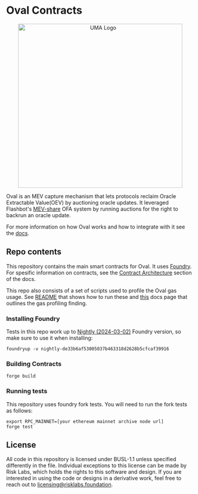 # Oval Contracts
<p align="center">
  <img alt="UMA Logo" src="https://i.imgur.com/fSkkK5M.png" width="440">
</p>

Oval is an MEV capture mechanism that lets protocols reclaim Oracle Extractable Value(OEV) by auctioning oracle updates. It leveraged Flashbot's [MEV-share](https://docs.flashbots.net/flashbots-protect/mev-share) OFA system by running auctions for the right to backrun an oracle update.

For more information on how Oval works and how to integrate with it see the [docs](https://docs.oval.xyz/).

## Repo contents

This repository contains the main smart contracts for Oval. It uses [Foundry](https://github.com/foundry-rs/foundry). For spesific information on contracts, see the [Contract Architecture](https://docs.oval.xyz/contract-architecture) section of the docs.

This repo also consists of a set of scripts used to profile the Oval gas usage. See [README](./scripts/README.md) that shows how to run these and [this](https://docs.oval.xyz/contract-architecture/gas-profiling) docs page that outlines the gas profiling finding.

### Installing Foundry

Tests in this repo work up to [Nightly (2024-03-02)](https://github.com/foundry-rs/foundry/releases/tag/nightly-de33b6af53005037b463318d2628b5cfcaf39916) Foundry version, so make sure to use it when installing:

```
foundryup -v nightly-de33b6af53005037b463318d2628b5cfcaf39916
```

### Building Contracts

```
forge build
```

### Running tests

This repository uses foundry fork tests. You will need to run the fork tests as follows:

```
export RPC_MAINNET=[your ethereum mainnet archive node url]
forge test
```

## License

All code in this repository is licensed under BUSL-1.1 unless specified differently in the file. Individual exceptions to this license can be made by Risk Labs, which holds the rights to this software and design. If you are interested in using the code or designs in a derivative work, feel free to reach out to licensing@risklabs.foundation.